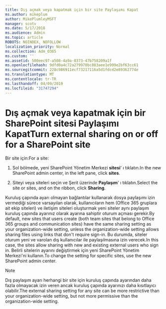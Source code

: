 ```yaml
---
title: Dış açmak veya kapatmak için bir site Paylaşımı Kapat
ms.author: mikeplum
author: MikePlumleyMSFT
manager: scotv
ms.date: 5/17/2018
ms.audience: Admin
ms.topic: article
ROBOTS: NOINDEX, NOFOLLOW
localization_priority: Normal
ms.collection: Adm_O365
ms.custom: ''
ms.assetid: 500eec97-a508-4a9a-8373-47b758209a1f
ms.openlocfilehash: 9dfd0a4c72a279970bc883aee1e999e2bf63cc61
ms.sourcegitcommit: 228c986911ecf73217116a5d1fdcd2e89362774e
ms.translationtype: MT
ms.contentlocale: tr-TR
ms.lasthandoff: 04/09/2019
ms.locfileid: "31747294"
---
```

# <a name="turn-external-sharing-on-or-off-for-a-sharepoint-site"></a><span data-ttu-id="e0426-102">Dış açmak veya kapatmak için bir SharePoint sitesi Paylaşımı Kapat</span><span class="sxs-lookup"><span data-stu-id="e0426-102">Turn external sharing on or off for a SharePoint site</span></span>

<span data-ttu-id="e0426-103">Bir site için:</span><span class="sxs-lookup"><span data-stu-id="e0426-103">For a site:</span></span>
  
1. <span data-ttu-id="e0426-104">Sol bölmede, yeni SharePoint Yönetim Merkezi **sitesi**' ı tıklatın.</span><span class="sxs-lookup"><span data-stu-id="e0426-104">In the new SharePoint admin center, in the left pane, click **sites**.</span></span>
    
2. <span data-ttu-id="e0426-105">Siteyi veya siteleri seçin ve Şerit üzerinde **Paylaşım**' ı tıklatın.</span><span class="sxs-lookup"><span data-stu-id="e0426-105">Select the site or sites, and on the ribbon, click **Sharing**.</span></span>
    
<span data-ttu-id="e0426-106">Kuruluş çapında ayarı olmayan bağlantılar kullanarak dosya paylaşımı izin vermediği sürece varsayılan olarak, kullanıcıların hem (Office 365 gruplara ait ekip siteleri) ve iletişim siteleri oluşturmak yeni siteler aynı paylaşım kuruluş çapında ayarınız olarak ayarına sahiptir oturum açması gerekir.</span><span class="sxs-lookup"><span data-stu-id="e0426-106">By default, new sites that users create (both team sites that belong to Office 365 groups and communication sites) have the same sharing setting as your organization-wide setting, unless the organization-wide setting allows sharing files using links that don't require sign-in.</span></span> <span data-ttu-id="e0426-107">Bu durumda, siteler oturum yeni ve varolan dış kullanıcılar ile paylaşılmasına izin verecek.</span><span class="sxs-lookup"><span data-stu-id="e0426-107">In this case, the sites allow sharing with new and existing external users who sign in.</span></span> <span data-ttu-id="e0426-108">Belirli sitelerin ayarını değiştirmek için yeni SharePoint Yönetim Merkezi'ni kullanın.</span><span class="sxs-lookup"><span data-stu-id="e0426-108">To change the setting for specific sites, use the new SharePoint admin center.</span></span>
  
> [!NOTE]
> <span data-ttu-id="e0426-109">Dış paylaşım ayarı herhangi bir site için kuruluş çapında ayarından daha fazla olmayacak izin veren ancak kuruluş çapında ayarınızı daha kısıtlayıcı olabilir.</span><span class="sxs-lookup"><span data-stu-id="e0426-109">The external sharing setting for any site can be more restrictive than your organization-wide setting, but not more permissive than the organization-wide setting.</span></span> 
  

